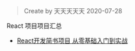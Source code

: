 > Create by 天天天天天 2020-07-28

React 项目项目汇总

* [React开发简书项目 从零基础入门到实战](https://coding.imooc.com/class/229.html)

